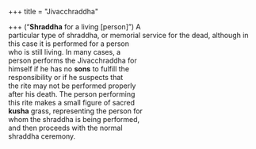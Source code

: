 +++
title = "Jivacchraddha"

+++
(“**Shraddha** for a living [person]”) A  
particular type of shraddha, or memorial service for the dead, although in  
this case it is performed for a person  
who is still living. In many cases, a  
person performs the Jivacchraddha for  
himself if he has no **sons** to fulfill the  
responsibility or if he suspects that  
the rite may not be performed properly  
after his death. The person performing  
this rite makes a small figure of sacred  
**kusha** grass, representing the person for  
whom the shraddha is being performed,  
and then proceeds with the normal  
shraddha ceremony.
